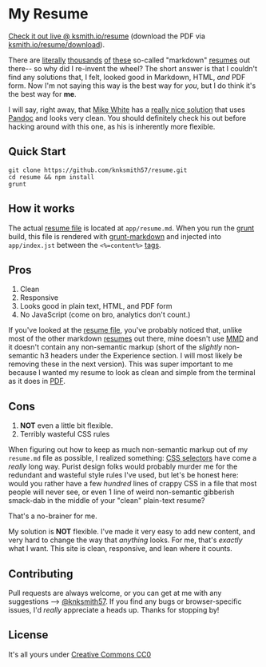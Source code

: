 My Resume
=========

[Check it out live @ ksmith.io/resume](http://ksmith.io/resume)  (download the
PDF via [ksmith.io/resume/download](http://ksmith.io/resume/download)).

There are [literally][1] [thousands][2] [of][3] [these][4] so-called "markdown" [resumes][5]
out there-- so why did I re-invent the wheel? The short answer is that
I couldn't find any solutions that, I felt, looked good in Markdown, HTML,
_and_ PDF form. Now I'm not saying this way is the best way for _you_, but I do
think it's the best way for **me**.

I will say, right away, that [Mike White] has a [really nice solution][1]
that uses [Pandoc] and looks very clean. You should definitely check his out
before hacking around with this one, as his is inherently more flexible.

## Quick Start

```
git clone https://github.com/knksmith57/resume.git
cd resume && npm install
grunt
```

## How it works

The actual [resume file] is located at `app/resume.md`. When you run the
[grunt] build, this file is rendered with [grunt-markdown] and injected into
`app/index.jst` between the `<%=content%>` [tags].

## Pros

1. Clean
2. Responsive
3. Looks good in plain text, HTML, and PDF form
4. No JavaScript (come on bro, analytics don't count.)

If you've looked at the [resume file], you've probably noticed that, unlike
most of the other markdown [resumes][5] out there, mine doesn't use [MMD] and it
doesn't contain any non-semantic markup (short of the _slightly_ non-semantic
h3 headers under the Experience section. I will most likely be removing these
in the next version). This was super important to me because I wanted my resume
to look as clean and simple from the terminal as it does in [PDF].

## Cons

1. **NOT** even a little bit flexible.
2. Terribly wasteful CSS rules

When figuring out how to keep as much non-semantic markup out of my `resume.md`
file as possible, I realized something: [CSS selectors] have come a _really_
long way. Purist design folks would probably murder me for the redundant and
wasteful style rules I've used, but let's be honest here: would you rather have
a few _hundred_ lines of crappy CSS in a file that most people will never see,
or even 1 line of weird non-semantic gibberish smack-dab in the middle of your
"clean" plain-text resume?

That's a no-brainer for me.

My solution is **NOT** flexible. I've made it very easy to add new content, and
very hard to change the way that _anything_ looks. For me, that's _exactly_
what I want.  This site is clean, responsive, and lean where it counts.

## Contributing

Pull requests are always welcome, or you can get at me with any suggestions -->
[@knksmith57]. If you find any bugs or browser-specific issues, I'd _really_
appreciate a heads up. Thanks for stopping by!

## License

It's all yours under [Creative Commons CC0](http://creativecommons.org/publicdomain/zero/1.0/)


[resume file]:      app/resume.md
[grunt]:            http://gruntjs.com/getting-started
[grunt-markdown]:   https://github.com/treasonx/grunt-markdown
[tags]:             app/index.jst#L25
[Pandoc]:           http://johnmacfarlane.net/pandoc/
[MMD]:              http://fletcherpenney.net/multimarkdown/
[PDF]:              app/kyle-smith-resume.pdf
[CSS selectors]:    http://net.tutsplus.com/tutorials/html-css-techniques/the-30-css-selectors-you-must-memorize/
[@knksmith57]:      http://twitter.com/knksmith57

[Mike White]:       https://github.com/mwhite
[1]:                https://github.com/mwhite/resume
[2]:                https://github.com/there4/markdown-resume
[3]:                https://github.com/icco/Resume
[4]:                https://github.com/c0bra/markdown-resume-js
[5]:                https://github.com/flaviozantut/markdown-resume
